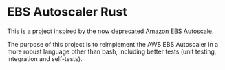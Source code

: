 # EBS Autoscaler Rust

This is a project inspired by the now deprecated [Amazon EBS Autoscale](https://github.com/awslabs/amazon-ebs-autoscale/tree/master). 

The purpose of this project is to reimplement the AWS EBS Autoscaler in a more robust language other than
bash, including better tests (unit testing, integration and self-tests). 


